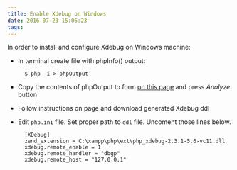 ```yaml
---
title: Enable Xdebug on Windows
date: 2016-07-23 15:05:23
tags:
---
```


In order to install and configure Xdebug on Windows machine:

- In terminal create file with phpInfo() output: 

		$ php -i > phpOutput

- Copy the contents of phpOutput to form [on this page](http://xdebug.org/wizard.php) and press *Analyze* button

- Follow instructions on page and download generated Xdebug ddl

- Edit `php.ini` file. Set proper path to `ddl` file. Uncoment those lines below. 

		[XDebug]
		zend_extension = C:\xampp\php\ext\php_xdebug-2.3.1-5.6-vc11.dll
		xdebug.remote_enable = 1	
		xdebug.remote_handler = "dbgp"	
		xdebug.remote_host = "127.0.0.1"